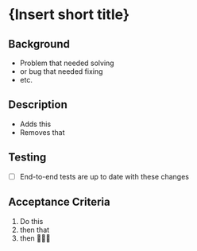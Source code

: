 <!-- Title of PR should use a standard commit prefix (feat, fix, chore, docs, test, etc.) followed by an optional context ((components), (linting), etc), and a succinct description. I.E. `feat(components): add MyFancyComponent` or `fix(search/results): incomplete results displayed` -->

<!-- Does not have to match PR title. I.E. MyFancyComponent -->

# {Insert short title}

<!-- What is the rationale for the changes? -->

## Background

- Problem that needed solving
- or bug that needed fixing
- etc.

<!-- What is the description of the changes? -->

## Description

- Adds this
- Removes that

## Testing

- [ ] End-to-end tests are up to date with these changes

## Acceptance Criteria

<!-- What are the steps to test the changes? -->

1. Do this
2. then that
3. then 🚀🚀🚀
